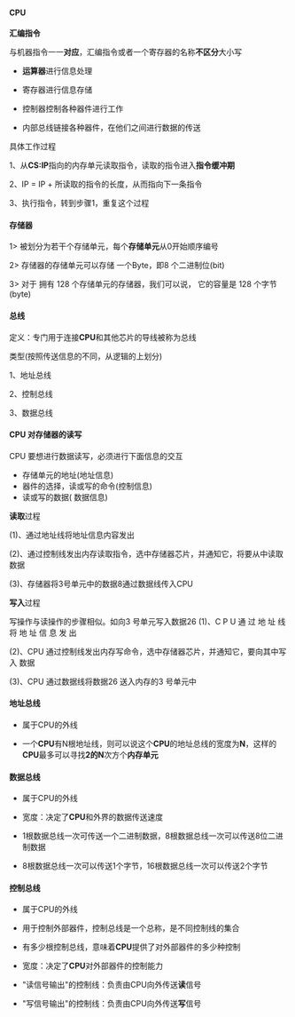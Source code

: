 #### CPU

**汇编指令**

与机器指令一一**对应**，汇编指令或者一个寄存器的名称**不区分**大小写

* **运算器**进行信息处理
* 寄存器进行信息存储

* 控制器控制各种器件进行工作

* 内部总线链接各种器件，在他们之间进行数据的传送

具体工作过程

1、从**CS:IP**指向的内存单元读取指令，读取的指令进入**指令缓冲期**

2、IP = IP + 所读取的指令的长度，从而指向下一条指令

3、执行指令，转到步骤1，重复这个过程

#### 存储器

1> 被划分为若干个存储单元，每个**存储单元**从0开始顺序编号

2> 存储器的存储单元可以存储 一个Byte，即8 个二进制位(bit)

3> 对于 拥有 128 个存储单元的存储器，我们可以说， 它的容量是 128 个字节(byte)

#### 总线

定义：专门用于连接**CPU**和其他芯片的导线被称为总线

类型(按照传送信息的不同，从逻辑的上划分)

1、地址总线

2、控制总线

3、数据总线

#### CPU 对存储器的读写

CPU 要想进行数据读写，必须进行下面信息的交互

* 存储单元的地址(地址信息)
* 器件的选择，读或写的命令(控制信息)
* 读或写的数据( 数据信息)

**读取**过程

(1)、通过地址线将地址信息内容发出

(2)、通过控制线发出内存读取指令，选中存储器芯片，并通知它，将要从中读取数据

(3)、存储器将3号单元中的数据8通过数据线传入CPU

**写入**过程

写操作与读操作的步骤相似。如向3 号单元写入数据26
(1)、C P U 通 过 地 址 线 将 地 址 信 息 发 出 

(2)、CPU 通过控制线发出内存写命令，选中存储器芯片，并通知它，要向其中写入 数据

(3)、CPU 通过数据线将数据26 送入内存的3 号单元中

#### 地址总线

* 属于CPU的外线

* 一个**CPU**有N根地址线，则可以说这个**CPU**的地址总线的宽度为**N**，这样的**CPU**最多可以寻找**2的N**次方个**内存单元**

#### 数据总线

* 属于CPU的外线

* 宽度：决定了**CPU**和外界的数据传送速度
* 1根数据总线一次可传送一个二进制数据，8根数据总线一次可以传送8位二进制数据
* 8根数据总线一次可以传送1个字节，16根数据总线一次可以传送2个字节

#### 控制总线

* 属于CPU的外线

* 用于控制外部器件，控制总线是一个总称，是不同控制线的集合
* 有多少根控制总线，意味着**CPU**提供了对外部器件的多少种控制
* 宽度：决定了**CPU**对外部器件的控制能力
* "读信号输出"的控制线：负责由CPU向外传送**读**信号
* "写信号输出"的控制线：负责由CPU向外传送**写**信号